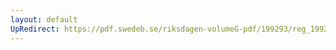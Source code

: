 ```yaml
---
layout: default
UpRedirect: https://pdf.swedeb.se/riksdagen-volumeG-pdf/199293/reg_199293/reg_199293_0124.pdf
---
```

